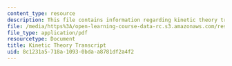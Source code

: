 ```yaml
---
content_type: resource
description: This file contains information regarding kinetic theory transcript.
file: /media/https%3A/open-learning-course-data-rc.s3.amazonaws.com/res-tll-004-stem-concept-videos-fall-2013/8c1231a5718a10930bdaa8781df2a4f2_MITRES_TLL-004F13_KineTheo.pdf
file_type: application/pdf
resourcetype: Document
title: Kinetic Theory Transcript
uid: 8c1231a5-718a-1093-0bda-a8781df2a4f2
---
```

